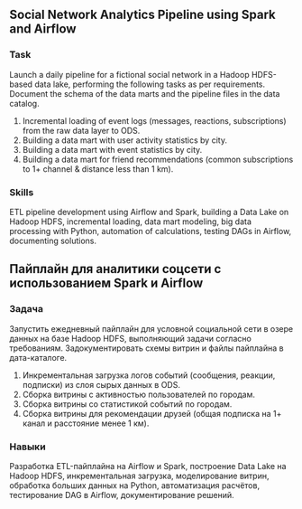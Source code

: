 ## Social Network Analytics Pipeline using Spark and Airflow

### Task

Launch a daily pipeline for a fictional social network in a Hadoop HDFS-based data lake, performing the following tasks as per requirements. Document the schema of the data marts and the pipeline files in the data catalog.

1. Incremental loading of event logs (messages, reactions, subscriptions) from the raw data layer to ODS.
2. Building a data mart with user activity statistics by city.
3. Building a data mart with event statistics by city.
4. Building a data mart for friend recommendations (common subscriptions to 1+ channel & distance less than 1 km).

### Skills  
ETL pipeline development using Airflow and Spark, building a Data Lake on Hadoop HDFS, incremental loading, data mart modeling, big data processing with Python, automation of calculations, testing DAGs in Airflow, documenting solutions.
 

## Пайплайн для аналитики соцсети с использованием Spark и Airflow

### Задача

Запустить ежедневный пайплайн для условной социальной сети в озере данных на базе Hadoop HDFS, выполняющий задачи согласно требованиям. Задокументировать схемы витрин и файлы пайплайна в дата-каталоге.

1. Инкрементальная загрузка логов событий (сообщения, реакции, подписки) из слоя сырых данных в ODS.
2. Сборка витрины с активностью пользователей по городам.
3. Сборка витрины со статистикой событий по городам.
4. Сборка витрины для рекомендации друзей (общая подписка на 1+ канал и расстояние менее 1 км).

### Навыки  
Разработка ETL-пайплайна на Airflow и Spark, построение Data Lake на Hadoop HDFS, инкрементальная загрузка, моделирование витрин, обработка больших данных на Python, автоматизация расчётов, тестирование DAG в Airflow, документирование решений.
